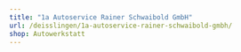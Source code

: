 ```yaml
---
title: "1a Autoservice Rainer Schwaibold GmbH"
url: /deisslingen/1a-autoservice-rainer-schwaibold-gmbh/
shop: Autowerkstatt
---
```

